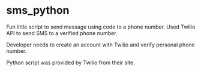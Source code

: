 # sms_python

Fun little script to send message using code to a phone number.
Used Twilio API to send SMS to a verified phone number.

Developer needs to create an account with Twilio and verify personal phone number.

Python script was provided by Twilio from their site.
